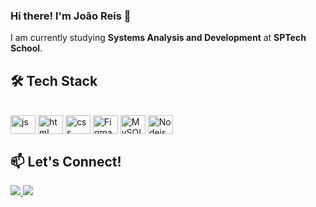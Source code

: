 ### Hi there! I'm João Reis :raising_hand:

I am currently studying **Systems Analysis and Development** at **SPTech School**. 

## 🛠️ Tech Stack  
<div style="display: inline_block"><br>
    <img align="center" alt="js" height="30" width="40"
    src="https://cdn.jsdelivr.net/gh/devicons/devicon@latest/icons/javascript/javascript-original.svg">
  <img align="center" alt="html" height="30" width="40"
    src="https://cdn.jsdelivr.net/gh/devicons/devicon@latest/icons/html5/html5-original.svg">
  <img align="center" alt="css" height="30" width="40"
    src="https://cdn.jsdelivr.net/gh/devicons/devicon@latest/icons/css3/css3-original.svg">
  <img align="center" alt="Figma" height="30" width="40"
    src="https://cdn.jsdelivr.net/gh/devicons/devicon/icons/figma/figma-original.svg">  
  <img align="center" alt="MySQL" height="30" width="40" 
    src="https://cdn.jsdelivr.net/gh/devicons/devicon/icons/mysql/mysql-original.svg" />
  <img align="center" alt="Nodejs" height="30" width="40"
    src="https://cdn.jsdelivr.net/gh/devicons/devicon/icons/nodejs/nodejs-original.svg">
</div>

##
 
## 📫 Let's Connect!  
<div> 
  <a href="https://github.com/joaolureis" target="_blank">
    <img src="https://img.shields.io/badge/GitHub-000?style=for-the-badge&logo=github&logoColor=white" target="_blank">
  </a>
  <a href="https://www.linkedin.com/in/jo%C3%A3o-lucas-r-021b50225" target="_blank">
    <img src="https://img.shields.io/badge/-LinkedIn-%2300A0DC?style=for-the-badge&logo=linkedin&logoColor=white" target="_blank">
  </a> 
</div>
